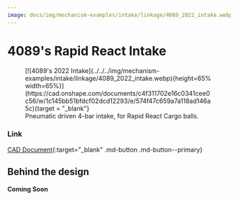 ```yaml
---
image: docs/img/mechanism-examples/intake/linkage/4089_2022_intake.webp
---
```


<style>

td, th , table{
   border: none!important;
}

td{
  text-align: left !important;
  vertical-align: middle !important;
}

table tr:hover{
    background-color: transparent !important;
}

</style>

# 4089's Rapid React Intake

<figure markdown="span">
[![4089's 2022 Intake](../../../img/mechanism-examples/intake/linkage/4089_2022_intake.webp){height=65% width=65%}](https://cad.onshape.com/documents/c4f311702e16c0341cee0c56/w/1c145bb51bfdcf02dcd12293/e/574f47c659a7a118ad146a5c){target = "_blank"}
<figcaption>Pneumatic driven 4-bar intake, for Rapid React Cargo balls.</figcaption>
</figure>

### Link

[CAD Document](https://cad.onshape.com/documents/c4f311702e16c0341cee0c56/w/1c145bb51bfdcf02dcd12293/e/574f47c659a7a118ad146a5c "CAD Document Link"){:target="_blank" .md-button .md-button--primary}

## Behind the design

**Coming Soon**
